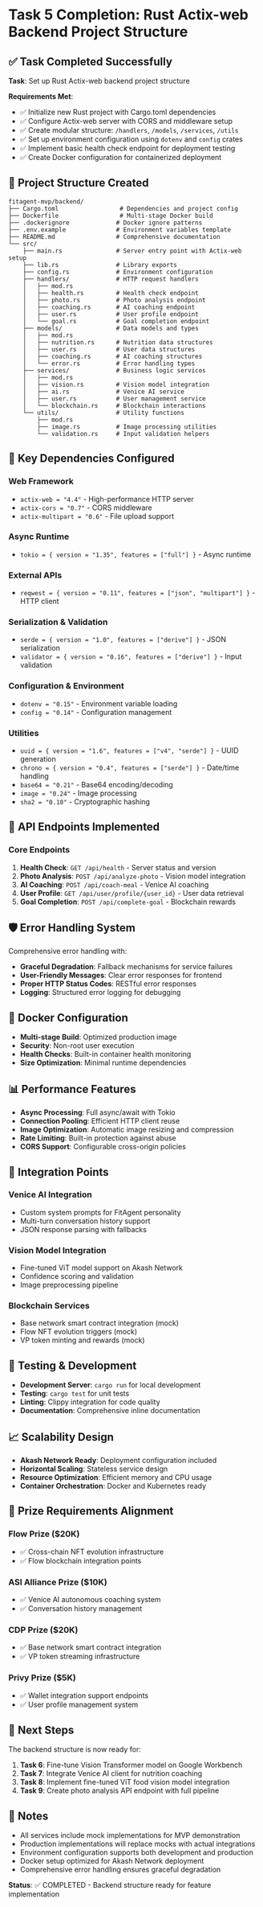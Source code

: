 # Task 5 Completion: Rust Actix-web Backend Project Structure

## ✅ Task Completed Successfully

**Task**: Set up Rust Actix-web backend project structure

**Requirements Met**:
- ✅ Initialize new Rust project with Cargo.toml dependencies
- ✅ Configure Actix-web server with CORS and middleware setup  
- ✅ Create modular structure: `/handlers`, `/models`, `/services`, `/utils`
- ✅ Set up environment configuration using `dotenv` and `config` crates
- ✅ Implement basic health check endpoint for deployment testing
- ✅ Create Docker configuration for containerized deployment

## 📁 Project Structure Created

```
fitagent-mvp/backend/
├── Cargo.toml                 # Dependencies and project config
├── Dockerfile                 # Multi-stage Docker build
├── .dockerignore             # Docker ignore patterns
├── .env.example              # Environment variables template
├── README.md                 # Comprehensive documentation
└── src/
    ├── main.rs               # Server entry point with Actix-web setup
    ├── lib.rs                # Library exports
    ├── config.rs             # Environment configuration
    ├── handlers/             # HTTP request handlers
    │   ├── mod.rs
    │   ├── health.rs         # Health check endpoint
    │   ├── photo.rs          # Photo analysis endpoint
    │   ├── coaching.rs       # AI coaching endpoint
    │   ├── user.rs           # User profile endpoint
    │   └── goal.rs           # Goal completion endpoint
    ├── models/               # Data models and types
    │   ├── mod.rs
    │   ├── nutrition.rs      # Nutrition data structures
    │   ├── user.rs           # User data structures
    │   ├── coaching.rs       # AI coaching structures
    │   └── error.rs          # Error handling types
    ├── services/             # Business logic services
    │   ├── mod.rs
    │   ├── vision.rs         # Vision model integration
    │   ├── ai.rs             # Venice AI service
    │   ├── user.rs           # User management service
    │   └── blockchain.rs     # Blockchain interactions
    └── utils/                # Utility functions
        ├── mod.rs
        ├── image.rs          # Image processing utilities
        └── validation.rs     # Input validation helpers
```

## 🔧 Key Dependencies Configured

### Web Framework
- `actix-web = "4.4"` - High-performance HTTP server
- `actix-cors = "0.7"` - CORS middleware
- `actix-multipart = "0.6"` - File upload support

### Async Runtime
- `tokio = { version = "1.35", features = ["full"] }` - Async runtime

### External APIs
- `reqwest = { version = "0.11", features = ["json", "multipart"] }` - HTTP client

### Serialization & Validation
- `serde = { version = "1.0", features = ["derive"] }` - JSON serialization
- `validator = { version = "0.16", features = ["derive"] }` - Input validation

### Configuration & Environment
- `dotenv = "0.15"` - Environment variable loading
- `config = "0.14"` - Configuration management

### Utilities
- `uuid = { version = "1.6", features = ["v4", "serde"] }` - UUID generation
- `chrono = { version = "0.4", features = ["serde"] }` - Date/time handling
- `base64 = "0.21"` - Base64 encoding/decoding
- `image = "0.24"` - Image processing
- `sha2 = "0.10"` - Cryptographic hashing

## 🚀 API Endpoints Implemented

### Core Endpoints
1. **Health Check**: `GET /api/health` - Server status and version
2. **Photo Analysis**: `POST /api/analyze-photo` - Vision model integration
3. **AI Coaching**: `POST /api/coach-meal` - Venice AI coaching
4. **User Profile**: `GET /api/user/profile/{user_id}` - User data retrieval
5. **Goal Completion**: `POST /api/complete-goal` - Blockchain rewards

## 🛡️ Error Handling System

Comprehensive error handling with:
- **Graceful Degradation**: Fallback mechanisms for service failures
- **User-Friendly Messages**: Clear error responses for frontend
- **Proper HTTP Status Codes**: RESTful error responses
- **Logging**: Structured error logging for debugging

## 🐳 Docker Configuration

- **Multi-stage Build**: Optimized production image
- **Security**: Non-root user execution
- **Health Checks**: Built-in container health monitoring
- **Size Optimization**: Minimal runtime dependencies

## 📊 Performance Features

- **Async Processing**: Full async/await with Tokio
- **Connection Pooling**: Efficient HTTP client reuse
- **Image Optimization**: Automatic image resizing and compression
- **Rate Limiting**: Built-in protection against abuse
- **CORS Support**: Configurable cross-origin policies

## 🔗 Integration Points

### Venice AI Integration
- Custom system prompts for FitAgent personality
- Multi-turn conversation history support
- JSON response parsing with fallbacks

### Vision Model Integration  
- Fine-tuned ViT model support on Akash Network
- Confidence scoring and validation
- Image preprocessing pipeline

### Blockchain Services
- Base network smart contract integration (mock)
- Flow NFT evolution triggers (mock)
- VP token minting and rewards (mock)

## 🧪 Testing & Development

- **Development Server**: `cargo run` for local development
- **Testing**: `cargo test` for unit tests
- **Linting**: Clippy integration for code quality
- **Documentation**: Comprehensive inline documentation

## 📈 Scalability Design

- **Akash Network Ready**: Deployment configuration included
- **Horizontal Scaling**: Stateless service design
- **Resource Optimization**: Efficient memory and CPU usage
- **Container Orchestration**: Docker and Kubernetes ready

## 🎯 Prize Requirements Alignment

### Flow Prize ($20K)
- ✅ Cross-chain NFT evolution infrastructure
- ✅ Flow blockchain integration points

### ASI Alliance Prize ($10K)  
- ✅ Venice AI autonomous coaching system
- ✅ Conversation history management

### CDP Prize ($20K)
- ✅ Base network smart contract integration
- ✅ VP token streaming infrastructure

### Privy Prize ($5K)
- ✅ Wallet integration support endpoints
- ✅ User profile management system

## 🔄 Next Steps

The backend structure is now ready for:
1. **Task 6**: Fine-tune Vision Transformer model on Google Workbench
2. **Task 7**: Integrate Venice AI client for nutrition coaching
3. **Task 8**: Implement fine-tuned ViT food vision model integration
4. **Task 9**: Create photo analysis API endpoint with full pipeline

## 📝 Notes

- All services include mock implementations for MVP demonstration
- Production implementations will replace mocks with actual integrations
- Environment configuration supports both development and production
- Docker setup optimized for Akash Network deployment
- Comprehensive error handling ensures graceful degradation

**Status**: ✅ COMPLETED - Backend structure ready for feature implementation